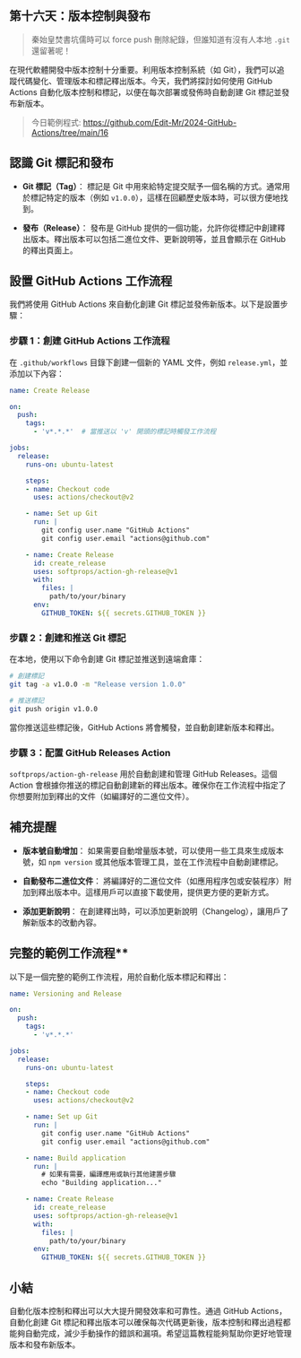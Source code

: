 ## 第十六天：**版本控制與發布**

> 秦始皇焚書坑儒時可以 force push 刪除紀錄，但誰知道有沒有人本地 `.git` 還留著呢！
 
在現代軟體開發中版本控制十分重要。利用版本控制系統（如 Git），我們可以追蹤代碼變化、管理版本和標記釋出版本。今天，我們將探討如何使用 GitHub Actions 自動化版本控制和標記，以便在每次部署或發佈時自動創建 Git 標記並發布新版本。

> 今日範例程式: <https://github.com/Edit-Mr/2024-GitHub-Actions/tree/main/16>

## 認識 Git 標記和發布

- **Git 標記（Tag）**：
  標記是 Git 中用來給特定提交賦予一個名稱的方式。通常用於標記特定的版本（例如 `v1.0.0`），這樣在回顧歷史版本時，可以很方便地找到。

- **發布（Release）**：
  發布是 GitHub 提供的一個功能，允許你從標記中創建釋出版本。釋出版本可以包括二進位文件、更新說明等，並且會顯示在 GitHub 的釋出頁面上。

## 設置 GitHub Actions 工作流程

我們將使用 GitHub Actions 來自動化創建 Git 標記並發佈新版本。以下是設置步驟：

### 步驟 1：創建 GitHub Actions 工作流程

在 `.github/workflows` 目錄下創建一個新的 YAML 文件，例如 `release.yml`，並添加以下內容：

```yaml
name: Create Release

on:
  push:
    tags:
      - 'v*.*.*'  # 當推送以 'v' 開頭的標記時觸發工作流程

jobs:
  release:
    runs-on: ubuntu-latest

    steps:
    - name: Checkout code
      uses: actions/checkout@v2

    - name: Set up Git
      run: |
        git config user.name "GitHub Actions"
        git config user.email "actions@github.com"

    - name: Create Release
      id: create_release
      uses: softprops/action-gh-release@v1
      with:
        files: |
          path/to/your/binary
      env:
        GITHUB_TOKEN: ${{ secrets.GITHUB_TOKEN }}
```

### 步驟 2：創建和推送 Git 標記

在本地，使用以下命令創建 Git 標記並推送到遠端倉庫：

```bash
# 創建標記
git tag -a v1.0.0 -m "Release version 1.0.0"

# 推送標記
git push origin v1.0.0
```

當你推送這些標記後，GitHub Actions 將會觸發，並自動創建新版本和釋出。

### 步驟 3：配置 GitHub Releases Action

`softprops/action-gh-release` 用於自動創建和管理 GitHub Releases。這個 Action 會根據你推送的標記自動創建新的釋出版本。確保你在工作流程中指定了你想要附加到釋出的文件（如編譯好的二進位文件）。

## 補充提醒

- **版本號自動增加**：
  如果需要自動增量版本號，可以使用一些工具來生成版本號，如 `npm version` 或其他版本管理工具，並在工作流程中自動創建標記。

- **自動發布二進位文件**：
  將編譯好的二進位文件（如應用程序包或安裝程序）附加到釋出版本中。這樣用戶可以直接下載使用，提供更方便的更新方式。

- **添加更新說明**：
  在創建釋出時，可以添加更新說明（Changelog），讓用戶了解新版本的改動內容。

## 完整的範例工作流程**

以下是一個完整的範例工作流程，用於自動化版本標記和釋出：

```yaml
name: Versioning and Release

on:
  push:
    tags:
      - 'v*.*.*'

jobs:
  release:
    runs-on: ubuntu-latest

    steps:
    - name: Checkout code
      uses: actions/checkout@v2

    - name: Set up Git
      run: |
        git config user.name "GitHub Actions"
        git config user.email "actions@github.com"

    - name: Build application
      run: |
        # 如果有需要，編譯應用或執行其他建置步驟
        echo "Building application..."

    - name: Create Release
      id: create_release
      uses: softprops/action-gh-release@v1
      with:
        files: |
          path/to/your/binary
      env:
        GITHUB_TOKEN: ${{ secrets.GITHUB_TOKEN }}
```

## 小結

自動化版本控制和釋出可以大大提升開發效率和可靠性。通過 GitHub Actions，自動化創建 Git 標記和釋出版本可以確保每次代碼更新後，版本控制和釋出過程都能夠自動完成，減少手動操作的錯誤和漏項。希望這篇教程能夠幫助你更好地管理版本和發布新版本。